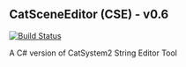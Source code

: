 ## CatSceneEditor (CSE) - v0.6
[![Build Status](https://travis-ci.org/ForumHulp/pageaddon.svg?branch=master)](http://vnx.uvnworks.com)


A C# version of CatSystem2 String Editor Tool